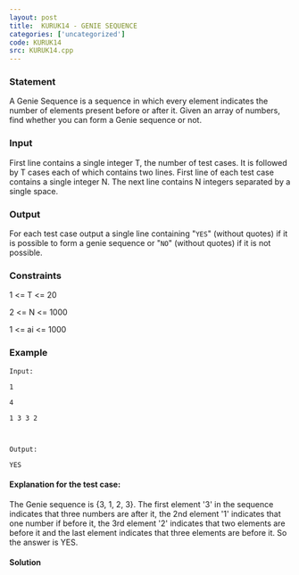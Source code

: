 ```yaml
---
layout: post
title:  KURUK14 - GENIE SEQUENCE
categories: ['uncategorized']
code: KURUK14
src: KURUK14.cpp
---
```


### **Statement**

A Genie Sequence is a sequence in which every element indicates the number of
elements present before or after it. Given an array of numbers, find whether
you can form a Genie sequence or not.

### Input

First line contains a single integer T, the number of test cases. It is
followed by T cases each of which contains two lines. First line of each test
case contains a single integer N. The next line contains N integers separated
by a single space.

### Output

For each test case output a single line containing "`YES`" (without quotes) if
it is possible to form a genie sequence or "`NO`" (without quotes) if it is
not possible.

### Constraints

1 <= T <= 20

2 <= N <= 1000

1 <= ai <= 1000

### Example

    
    
    Input:
    1
    4
    1 3 3 2
    
    Output:
    YES

#### Explanation for the test case:

The Genie sequence is {3, 1, 2, 3}. The first element '3' in the sequence
indicates that three numbers are after it, the 2nd element '1' indicates that
one number if before it, the 3rd element '2' indicates that two elements are
before it and the last element indicates that three elements are before it. So
the answer is YES.



#### **Solution**



